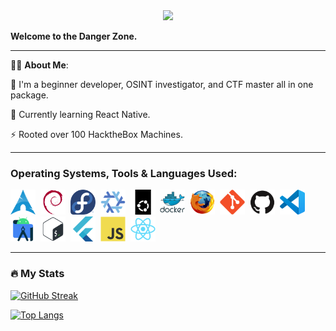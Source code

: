 
<div id="header" align="center">
  <img src="https://media1.giphy.com/media/v1.Y2lkPTc5MGI3NjExZnBxeWF3OWRkemsydHY5cjR0anJobHZydmozb3oyNmZiYXdkZWFnNyZlcD12MV9pbnRlcm5hbF9naWZfYnlfaWQmY3Q9cw/4B1BTOMTi8b3OdPrzy/giphy.gif" width="100"/>
</div>


  **Welcome to the Danger Zone.**



---

:technologist: **About Me**:

:telescope: I'm a beginner developer, OSINT investigator, and CTF master all in one package.

:seedling: Currently learning React Native.

:zap: Rooted over 100 HacktheBox Machines. 


---

 ### Operating Systems, Tools & Languages Used:
 <div>
  <img src="https://github.com/JotaRandom/archlinux-artwork/blob/master/icons/archlinux-icon-crystal-128.svg" title="Arch Linux" alt="Arch Linux" width="40" height="40"/>&nbsp;
  <img src="https://github.com/devicons/devicon/blob/master/icons/debian/debian-original.svg" title="Debian" alt="Debian" width="40" height="40"/>&nbsp;
  <img src="https://github.com/devicons/devicon/blob/master/icons/fedora/fedora-original.svg" title="Fedora" alt="Fedora" width="40" height="40"/>&nbsp;
  <img src="https://github.com/devicons/devicon/blob/master/icons/nixos/nixos-original.svg" title="NixOS"  alt="NixOS" width="40" height="40"/>&nbsp;
  <img src="https://github.com/devicons/devicon/blob/master/icons/ubuntu/ubuntu-plain.svg" title="Ubuntu"  alt="Ubuntu" width="40" height="40"/>&nbsp;
  <img src="https://github.com/devicons/devicon/blob/master/icons/docker/docker-original-wordmark.svg" title="Docker" alt="Docker" width="40" height="40"/>&nbsp;
  <img src="https://github.com/devicons/devicon/blob/master/icons/firefox/firefox-original.svg"  title="Firefox" alt="Firefox" width="40" height="40"/>&nbsp;
  <img src="https://github.com/devicons/devicon/blob/master/icons/git/git-original.svg" title="Git" alt="Git" width="40" height="40"/>&nbsp;
  <img src="https://github.com/devicons/devicon/blob/master/icons/github/github-original.svg" title="Github" alt="Github" width="40" height="40"/>&nbsp;
  <img src="https://github.com/devicons/devicon/blob/master/icons/vscode/vscode-original.svg" title="VSCode" alt="VSCode" width="40" height="40"/>&nbsp;
  <img src="https://github.com/devicons/devicon/blob/master/icons/androidstudio/androidstudio-original.svg" title="Android Studio" alt="Android Studio" width="40" height="40"/>&nbsp;
  <img src="https://github.com/devicons/devicon/blob/master/icons/bash/bash-original.svg" title="Bash" alt="Bash" width="40" height="40"/>&nbsp;  
  <img src="https://github.com/devicons/devicon/blob/master/icons/flutter/flutter-original.svg" title="Flutter" alt="Flutter" width="40" height="40"/>&nbsp;
  <img src="https://github.com/devicons/devicon/blob/master/icons/javascript/javascript-original.svg" title="Javascript" alt="Javascript" width="40" height="40"/>&nbsp;
  <img src="https://github.com/devicons/devicon/blob/master/icons/react/react-original.svg" title="React Native" alt="React Native" width="40" height="40"/>&nbsp;
 </div>


---






### :fire: My Stats
[![GitHub Streak](http://github-readme-streak-stats.herokuapp.com?user=TheGex777&theme=dark&background=000000)](https://git.io/streak-stats)


[![Top Langs](https://github-readme-stats.vercel.app/api/top-langs/?username=TheGex777&layout=compact&theme=vision-friendly-dark)](https://github.com/anuraghazra/github-readme-stats)
<!--
**TheGex777/TheGex777** is a ✨ _special_ ✨ repository because its `README.md` (this file) appears on your GitHub profile.

Tools and Skills:

-->
